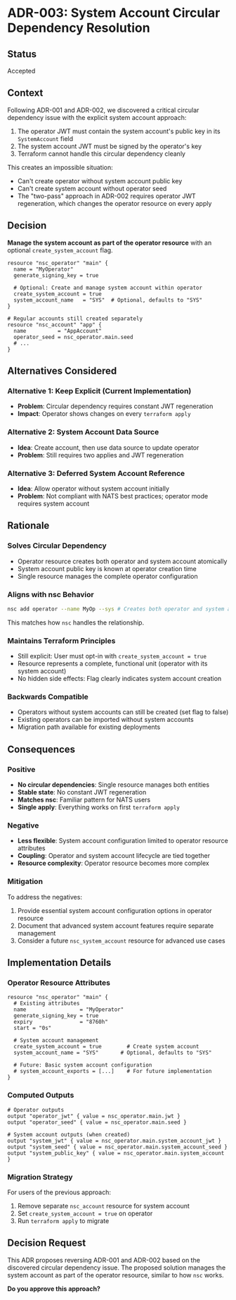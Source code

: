 # ADR-003: System Account Circular Dependency Resolution

## Status

Accepted

## Context

Following ADR-001 and ADR-002, we discovered a critical circular dependency issue with the explicit
system account approach:

1. The operator JWT must contain the system account's public key in its `SystemAccount` field
2. The system account JWT must be signed by the operator's key
3. Terraform cannot handle this circular dependency cleanly

This creates an impossible situation:

- Can't create operator without system account public key
- Can't create system account without operator seed
- The "two-pass" approach in ADR-002 requires operator JWT regeneration, which changes the operator
  resource on every apply

## Decision

**Manage the system account as part of the operator resource** with an optional
`create_system_account` flag.

```hcl
resource "nsc_operator" "main" {
  name = "MyOperator"
  generate_signing_key = true

  # Optional: Create and manage system account within operator
  create_system_account = true
  system_account_name   = "SYS"  # Optional, defaults to "SYS"
}

# Regular accounts still created separately
resource "nsc_account" "app" {
  name          = "AppAccount"
  operator_seed = nsc_operator.main.seed
  # ...
}
```

## Alternatives Considered

### Alternative 1: Keep Explicit (Current Implementation)

- **Problem**: Circular dependency requires constant JWT regeneration
- **Impact**: Operator shows changes on every `terraform apply`

### Alternative 2: System Account Data Source

- **Idea**: Create account, then use data source to update operator
- **Problem**: Still requires two applies and JWT regeneration

### Alternative 3: Deferred System Account Reference

- **Idea**: Allow operator without system account initially
- **Problem**: Not compliant with NATS best practices; operator mode requires system account

## Rationale

### Solves Circular Dependency

- Operator resource creates both operator and system account atomically
- System account public key is known at operator creation time
- Single resource manages the complete operator configuration

### Aligns with nsc Behavior

```bash
nsc add operator --name MyOp --sys # Creates both operator and system account
```

This matches how `nsc` handles the relationship.

### Maintains Terraform Principles

- Still explicit: User must opt-in with `create_system_account = true`
- Resource represents a complete, functional unit (operator with its system account)
- No hidden side effects: Flag clearly indicates system account creation

### Backwards Compatible

- Operators without system accounts can still be created (set flag to false)
- Existing operators can be imported without system accounts
- Migration path available for existing deployments

## Consequences

### Positive

- **No circular dependencies**: Single resource manages both entities
- **Stable state**: No constant JWT regeneration
- **Matches nsc**: Familiar pattern for NATS users
- **Single apply**: Everything works on first `terraform apply`

### Negative

- **Less flexible**: System account configuration limited to operator resource attributes
- **Coupling**: Operator and system account lifecycle are tied together
- **Resource complexity**: Operator resource becomes more complex

### Mitigation

To address the negatives:

1. Provide essential system account configuration options in operator resource
2. Document that advanced system account features require separate management
3. Consider a future `nsc_system_account` resource for advanced use cases

## Implementation Details

### Operator Resource Attributes

```hcl
resource "nsc_operator" "main" {
  # Existing attributes
  name                 = "MyOperator"
  generate_signing_key = true
  expiry               = "8760h"
  start = "0s"

  # System account management
  create_system_account = true        # Create system account
  system_account_name = "SYS"       # Optional, defaults to "SYS"

  # Future: Basic system account configuration
  # system_account_exports = [...]    # For future implementation
}
```

### Computed Outputs

```hcl
# Operator outputs
output "operator_jwt" { value = nsc_operator.main.jwt }
output "operator_seed" { value = nsc_operator.main.seed }

# System account outputs (when created)
output "system_jwt" { value = nsc_operator.main.system_account_jwt }
output "system_seed" { value = nsc_operator.main.system_account_seed }
output "system_public_key" { value = nsc_operator.main.system_account }
```

### Migration Strategy

For users of the previous approach:

1. Remove separate `nsc_account` resource for system account
2. Set `create_system_account = true` on operator
3. Run `terraform apply` to migrate

## Decision Request

This ADR proposes reversing ADR-001 and ADR-002 based on the discovered circular dependency issue.
The proposed solution manages the system account as part of the operator resource, similar to how
`nsc` works.

**Do you approve this approach?**